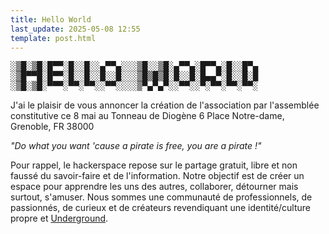 ```yaml
---
title: Hello World
last_update: 2025-05-08 12:55
template: post.html
---
```


<pre>
░▒█░▒█░█▀▀░█░░█░░▄▀▀▄░░░▒█░░▒█░▄▀▀▄░█▀▀▄░█░░█▀▄
░▒█▀▀█░█▀▀░█░░█░░█░░█░░░▒█▒█▒█░█░░█░█▄▄▀░█░░█░█
░▒█░▒█░▀▀▀░▀▀░▀▀░░▀▀░░░░▒▀▄▀▄▀░░▀▀░░▀░▀▀░▀▀░▀▀░
</pre>

J'ai le plaisir de vous annoncer la création de l'association par l'assemblée constitutive ce 8 mai au Tonneau de Diogène 6 Place Notre-dame, Grenoble, FR 38000

*"Do what you want 'cause a pirate is free, you are a pirate !"*

Pour rappel, le hackerspace repose sur le partage gratuit, libre et non faussé du savoir-faire et de l'information. Notre objectif est de créer un espace pour apprendre les uns des autres, collaborer, détourner mais surtout, s'amuser. Nous sommes une communauté de professionnels, de passionnés, de curieux et de créateurs revendiquant une identité/culture propre et [Underground](#).
